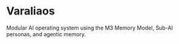 # Varaliaos
Modular AI operating system using the M3 Memory Model, Sub-AI personas, and agentic memory.
